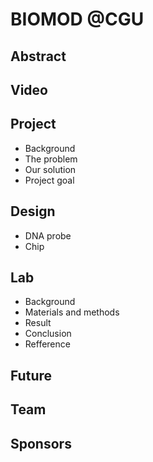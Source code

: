 <h1>BIOMOD @CGU</h1>

<h2>Abstract</h2>
<h2>Video</h2>
<h2>Project</h2>

<ul>
<li>Background
<li>The problem
<li>Our solution
<li>Project goal
</ul>
   
<h2>Design</h2>

<ul>
<li>DNA probe
<li>Chip
</ul>
   
<h2>Lab</h2>

<ul>
<li>Background
<li>Materials and methods
<li>Result
<li>Conclusion
<li>Refference
</ul>
   
<h2>Future</h2>
  
<h2>Team</h2>
  
<h2>Sponsors</h2>
